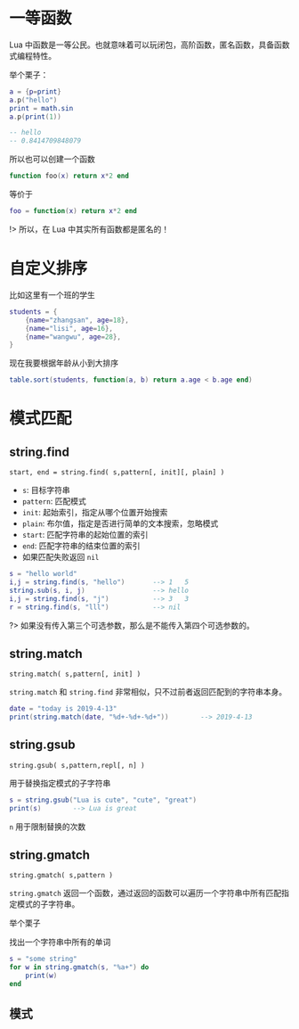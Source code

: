 # 一等函数

Lua 中函数是一等公民。也就意味着可以玩闭包，高阶函数，匿名函数，具备函数式编程特性。

举个栗子：

``` lua
a = {p=print}
a.p("hello")
print = math.sin
a.p(print(1))

-- hello
-- 0.8414709848079
```

所以也可以创建一个函数

``` lua
function foo(x) return x*2 end
```

等价于

``` lua
foo = function(x) return x*2 end
```

!> 所以，在 Lua 中其实所有函数都是匿名的！

# 自定义排序

比如这里有一个班的学生

``` lua
students = {
    {name="zhangsan", age=18},
    {name="lisi", age=16},
    {name="wangwu", age=28},
}
```

现在我要根据年龄从小到大排序

``` lua
table.sort(students, function(a, b) return a.age < b.age end)
```

# 模式匹配

## string.find

`start, end = string.find( s,pattern[, init][, plain] )`

* `s`: 目标字符串
* `pattern`: 匹配模式
* `init`: 起始索引，指定从哪个位置开始搜索
* `plain`: 布尔值，指定是否进行简单的文本搜索，忽略模式
* `start`: 匹配字符串的起始位置的索引
* `end`: 匹配字符串的结束位置的索引
* 如果匹配失败返回 `nil`

``` lua
s = "hello world"
i,j = string.find(s, "hello")       --> 1   5
string.sub(s, i, j)                 --> hello
i,j = string.find(s, "j")           --> 3   3
r = string.find(s, "lll")           --> nil
```

?> 如果没有传入第三个可选参数，那么是不能传入第四个可选参数的。

## string.match

`string.match( s,pattern[, init] )`

`string.match` 和 `string.find` 非常相似，只不过前者返回匹配到的字符串本身。

``` lua
date = "today is 2019-4-13"
print(string.match(date, "%d+-%d+-%d+"))        --> 2019-4-13
```

## string.gsub

`string.gsub( s,pattern,repl[, n] )`

用于替换指定模式的子字符串

``` lua
s = string.gsub("Lua is cute", "cute", "great")
print(s)        --> Lua is great
```

`n` 用于限制替换的次数

## string.gmatch

`string.gmatch( s,pattern )`

`string.gmatch` 返回一个函数，通过返回的函数可以遍历一个字符串中所有匹配指定模式的子字符串。

举个栗子

找出一个字符串中所有的单词

``` lua
s = "some string"
for w in string.gmatch(s, "%a+") do
    print(w)
end
```

## 模式

 